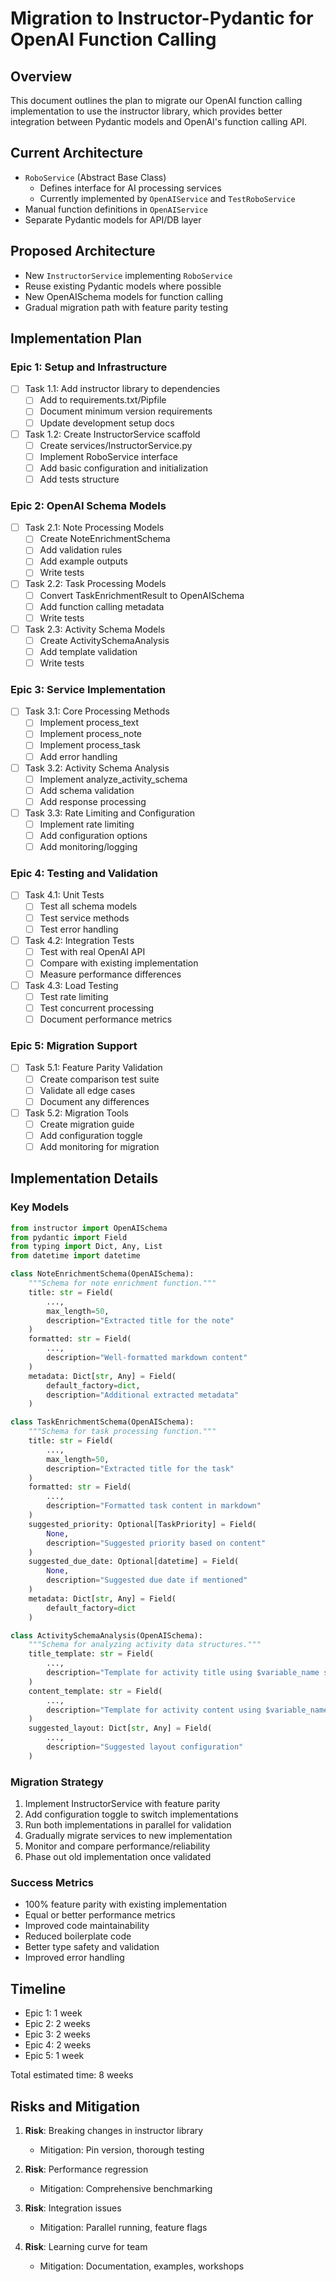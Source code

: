 # Migration to Instructor-Pydantic for OpenAI Function Calling

## Overview
This document outlines the plan to migrate our OpenAI function calling implementation to use the instructor library, which provides better integration between Pydantic models and OpenAI's function calling API.

## Current Architecture
- `RoboService` (Abstract Base Class)
  - Defines interface for AI processing services
  - Currently implemented by `OpenAIService` and `TestRoboService`
- Manual function definitions in `OpenAIService`
- Separate Pydantic models for API/DB layer

## Proposed Architecture
- New `InstructorService` implementing `RoboService`
- Reuse existing Pydantic models where possible
- New OpenAISchema models for function calling
- Gradual migration path with feature parity testing

## Implementation Plan

### Epic 1: Setup and Infrastructure
- [ ] Task 1.1: Add instructor library to dependencies
  - [ ] Add to requirements.txt/Pipfile
  - [ ] Document minimum version requirements
  - [ ] Update development setup docs

- [ ] Task 1.2: Create InstructorService scaffold
  - [ ] Create services/InstructorService.py
  - [ ] Implement RoboService interface
  - [ ] Add basic configuration and initialization
  - [ ] Add tests structure

### Epic 2: OpenAI Schema Models
- [ ] Task 2.1: Note Processing Models
  - [ ] Create NoteEnrichmentSchema
  - [ ] Add validation rules
  - [ ] Add example outputs
  - [ ] Write tests

- [ ] Task 2.2: Task Processing Models
  - [ ] Convert TaskEnrichmentResult to OpenAISchema
  - [ ] Add function calling metadata
  - [ ] Write tests

- [ ] Task 2.3: Activity Schema Models
  - [ ] Create ActivitySchemaAnalysis
  - [ ] Add template validation
  - [ ] Write tests

### Epic 3: Service Implementation
- [ ] Task 3.1: Core Processing Methods
  - [ ] Implement process_text
  - [ ] Implement process_note
  - [ ] Implement process_task
  - [ ] Add error handling

- [ ] Task 3.2: Activity Schema Analysis
  - [ ] Implement analyze_activity_schema
  - [ ] Add schema validation
  - [ ] Add response processing

- [ ] Task 3.3: Rate Limiting and Configuration
  - [ ] Implement rate limiting
  - [ ] Add configuration options
  - [ ] Add monitoring/logging

### Epic 4: Testing and Validation
- [ ] Task 4.1: Unit Tests
  - [ ] Test all schema models
  - [ ] Test service methods
  - [ ] Test error handling

- [ ] Task 4.2: Integration Tests
  - [ ] Test with real OpenAI API
  - [ ] Compare with existing implementation
  - [ ] Measure performance differences

- [ ] Task 4.3: Load Testing
  - [ ] Test rate limiting
  - [ ] Test concurrent processing
  - [ ] Document performance metrics

### Epic 5: Migration Support
- [ ] Task 5.1: Feature Parity Validation
  - [ ] Create comparison test suite
  - [ ] Validate all edge cases
  - [ ] Document any differences

- [ ] Task 5.2: Migration Tools
  - [ ] Create migration guide
  - [ ] Add configuration toggle
  - [ ] Add monitoring for migration

## Implementation Details

### Key Models
```python
from instructor import OpenAISchema
from pydantic import Field
from typing import Dict, Any, List
from datetime import datetime

class NoteEnrichmentSchema(OpenAISchema):
    """Schema for note enrichment function."""
    title: str = Field(
        ..., 
        max_length=50,
        description="Extracted title for the note"
    )
    formatted: str = Field(
        ...,
        description="Well-formatted markdown content"
    )
    metadata: Dict[str, Any] = Field(
        default_factory=dict,
        description="Additional extracted metadata"
    )

class TaskEnrichmentSchema(OpenAISchema):
    """Schema for task processing function."""
    title: str = Field(
        ...,
        max_length=50,
        description="Extracted title for the task"
    )
    formatted: str = Field(
        ...,
        description="Formatted task content in markdown"
    )
    suggested_priority: Optional[TaskPriority] = Field(
        None,
        description="Suggested priority based on content"
    )
    suggested_due_date: Optional[datetime] = Field(
        None,
        description="Suggested due date if mentioned"
    )
    metadata: Dict[str, Any] = Field(
        default_factory=dict
    )

class ActivitySchemaAnalysis(OpenAISchema):
    """Schema for analyzing activity data structures."""
    title_template: str = Field(
        ...,
        description="Template for activity title using $variable_name syntax"
    )
    content_template: str = Field(
        ...,
        description="Template for activity content using $variable_name syntax"
    )
    suggested_layout: Dict[str, Any] = Field(
        ...,
        description="Suggested layout configuration"
    )
```

### Migration Strategy
1. Implement InstructorService with feature parity
2. Add configuration toggle to switch implementations
3. Run both implementations in parallel for validation
4. Gradually migrate services to new implementation
5. Monitor and compare performance/reliability
6. Phase out old implementation once validated

### Success Metrics
- 100% feature parity with existing implementation
- Equal or better performance metrics
- Improved code maintainability
- Reduced boilerplate code
- Better type safety and validation
- Improved error handling

## Timeline
- Epic 1: 1 week
- Epic 2: 2 weeks
- Epic 3: 2 weeks
- Epic 4: 2 weeks
- Epic 5: 1 week

Total estimated time: 8 weeks

## Risks and Mitigation
1. **Risk**: Breaking changes in instructor library
   - Mitigation: Pin version, thorough testing

2. **Risk**: Performance regression
   - Mitigation: Comprehensive benchmarking

3. **Risk**: Integration issues
   - Mitigation: Parallel running, feature flags

4. **Risk**: Learning curve for team
   - Mitigation: Documentation, examples, workshops
